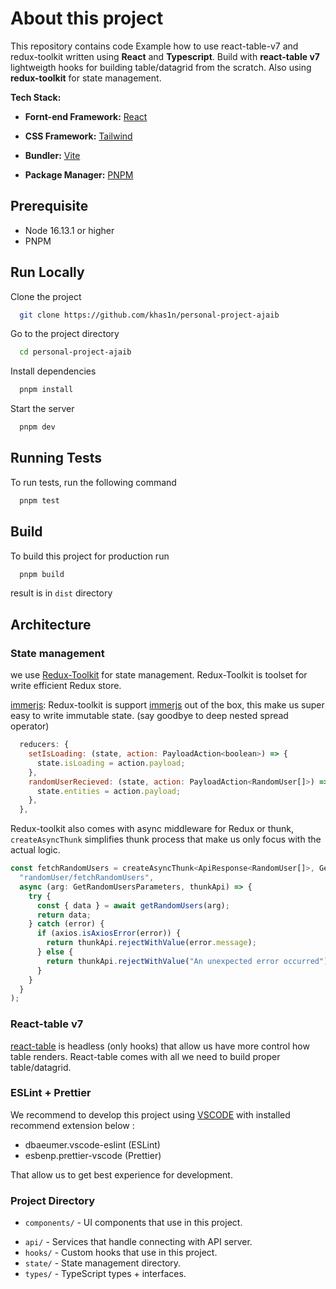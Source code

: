# About this project

This repository contains code Example how to use react-table-v7 and redux-toolkit written using **React** and **Typescript**.
Build with  **react-table v7** lightweigth hooks for building table/datagrid from the scratch. Also using **redux-toolkit** for state management.

**Tech Stack:**

* **Fornt-end Framework:** [React](https://reactjs.org/)

* **CSS Framework:** [Tailwind](https://tailwindcss.com/)

* **Bundler:** [Vite](https://vitejs.dev/)

* **Package Manager:** [PNPM](https://pnpm.io/)

## Prerequisite

* Node 16.13.1 or higher
* PNPM

## Run Locally

Clone the project

```bash
  git clone https://github.com/khas1n/personal-project-ajaib
```

Go to the project directory

```bash
  cd personal-project-ajaib
```

Install dependencies

```bash
  pnpm install
```

Start the server

```bash
  pnpm dev
```

## Running Tests

To run tests, run the following command

```bash
  pnpm test
```

## Build

To build this project for production run

```bash
  pnpm build
```

result is in `dist` directory

## Architecture

### State management

we use [Redux-Toolkit](https://redux-toolkit.js.org/) for state management.
Redux-Toolkit is toolset for write efficient Redux store.

[immerjs](immerjs.github.io/immer/):
Redux-toolkit is support [immerjs](immerjs.github.io/immer/) out of the box, this make us super easy to write immutable state.
(say goodbye to deep nested spread operator)

```javascript
  reducers: {
    setIsLoading: (state, action: PayloadAction<boolean>) => {
      state.isLoading = action.payload;
    },
    randomUserRecieved: (state, action: PayloadAction<RandomUser[]>) => {
      state.entities = action.payload;
    },
  },
```

Redux-toolkit also comes with async middleware for Redux or thunk, `createAsyncThunk` simplifies thunk process that make us only focus with the actual logic.

```javascript
const fetchRandomUsers = createAsyncThunk<ApiResponse<RandomUser[]>, GetRandomUsersParameters, { rejectValue: string }>(
  "randomUser/fetchRandomUsers",
  async (arg: GetRandomUsersParameters, thunkApi) => {
    try {
      const { data } = await getRandomUsers(arg);
      return data;
    } catch (error) {
      if (axios.isAxiosError(error)) {
        return thunkApi.rejectWithValue(error.message);
      } else {
        return thunkApi.rejectWithValue("An unexpected error occurred");
      }
    }
  }
);
```

### React-table v7

[react-table](https://react-table-v7.tanstack.com/) is headless (only hooks) that allow us have more control how table renders. React-table comes with all we need to build proper table/datagrid.

### ESLint + Prettier

We recommend to develop this project using [VSCODE](https://code.visualstudio.com/) with installed recommend extension below :

* dbaeumer.vscode-eslint (ESLint)
* esbenp.prettier-vscode (Prettier)

That allow us to get best experience for development.

### Project Directory

- `components/` - UI components that use in this project.
* `api/` -  Services that handle connecting with API server.
* `hooks/` - Custom hooks that use in this project.
* `state/` - State management directory.
* `types/` - TypeScript types + interfaces.
